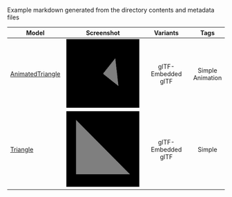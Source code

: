 Example markdown generated from the directory contents and metadata files

| Model | Screenshot | Variants | Tags |
|-------|:----------:|:--------:|:----:|
[AnimatedTriangle](AnimatedTriangle) | ![](2.0/AnimatedTriangle/screenshot/screenshot.gif) | glTF-Embedded<br>glTF | Simple<br>Animation | 
[Triangle](Triangle) | ![](2.0/Triangle/screenshot/screenshot.png) | glTF-Embedded<br>glTF | Simple | 
